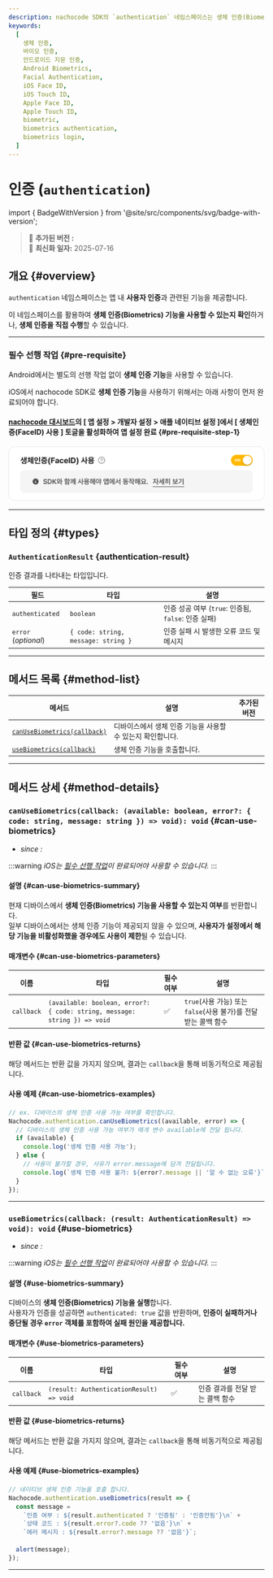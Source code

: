 ```yaml
---
description: nachocode SDK의 `authentication` 네임스페이스는 생체 인증(Biometrics)을 지원하여 앱 내에서 사용자 인증을 안전하고 간편하게 처리할 수 있도록 합니다.
keywords:
  [
    생체 인증,
    바이오 인증,
    안드로이드 지문 인증,
    Android Biometrics,
    Facial Authentication,
    iOS Face ID,
    iOS Touch ID,
    Apple Face ID,
    Apple Touch ID,
    biometric,
    biometrics authentication,
    biometrics login,
  ]
---
```


# 인증 (`authentication`)

import { BadgeWithVersion } from '@site/src/components/svg/badge-with-version';

> 🚀 **추가된 버전 :** <BadgeWithVersion type="SDK" version="v1.3.0" link="/docs/releases/v1/sdk/release-v-1-3-0" /> <BadgeWithVersion type="Android" version="v1.3.0" link="/docs/releases/v1/app-source/android/release-v-1-3-0" /> <BadgeWithVersion type="iOS" version="v1.3.0" link="/docs/releases/v1/app-source/ios/release-v-1-3-0" />  
> 🔔 **최신화 일자:** 2025-07-16

## **개요** {#overview}

`authentication` 네임스페이스는 앱 내 **사용자 인증**과 관련된 기능을 제공합니다.

이 네임스페이스를 활용하여 **생체 인증(Biometrics) 기능을 사용할 수 있는지 확인**하거나, **생체 인증을 직접 수행**할 수 있습니다.

---

### **필수 선행 작업** {#pre-requisite}

Android에서는 별도의 선행 작업 없이 **생체 인증 기능**을 사용할 수 있습니다.

iOS에서 nachocode SDK로 **생체 인증 기능**을 사용하기 위해서는 아래 사항이 먼저 완료되어야 합니다.

#### [nachocode 대시보드](https://nachocode.io/?utm_source=docs&utm_medium=documentation&utm_campaign=devguide)의 [ 앱 설정 > 개발자 설정 > 애플 네이티브 설정 ]에서 [ 생체인증(FaceID) 사용 ] 토글을 활성화하여 앱 설정 완료 {#pre-requisite-step-1}

![nachocode_developer_apple_biometrics](../../../static/img/docs/authentication/nachocode_developer_apple_biometrics.png)

---

## **타입 정의** {#types}

### **`AuthenticationResult`** {authentication-result}

인증 결과를 나타내는 타입입니다.

| 필드                 | 타입                                | 설명                                                |
| -------------------- | ----------------------------------- | --------------------------------------------------- |
| `authenticated`      | `boolean`                           | 인증 성공 여부 (`true`: 인증됨, `false`: 인증 실패) |
| `error` (_optional_) | `{ code: string, message: string }` | 인증 실패 시 발생한 오류 코드 및 메시지             |

---

## **메서드 목록** {#method-list}

| 메서드                                              | 설명                                                       | 추가된 버전                                                                                   |
| --------------------------------------------------- | ---------------------------------------------------------- | --------------------------------------------------------------------------------------------- |
| [`canUseBiometrics(callback)`](#can-use-biometrics) | 디바이스에서 생체 인증 기능을 사용할 수 있는지 확인합니다. | <BadgeWithVersion type="SDK" version="v1.3.0" link="/docs/releases/v1/sdk/release-v-1-3-0" /> |
| [`useBiometrics(callback)`](#use-biometrics)        | 생체 인증 기능을 호출합니다.                               | <BadgeWithVersion type="SDK" version="v1.3.0" link="/docs/releases/v1/sdk/release-v-1-3-0" /> |

---

## **메서드 상세** {#method-details}

### **`canUseBiometrics(callback: (available: boolean, error?: { code: string, message: string }) => void): void`** {#can-use-biometrics}

- _since :_ <BadgeWithVersion type="SDK" version="v1.3.0" link="/docs/releases/v1/sdk/release-v-1-3-0" />

:::warning
_iOS는 [필수 선행 작업](#pre-requisite)이 완료되어야 사용할 수 있습니다._
:::

#### 설명 {#can-use-biometrics-summary}

현재 디바이스에서 **생체 인증(Biometrics) 기능을 사용할 수 있는지 여부**를 반환합니다.  
일부 디바이스에서는 생체 인증 기능이 제공되지 않을 수 있으며, **사용자가 설정에서 해당 기능을 비활성화했을 경우에도 사용이 제한**될 수 있습니다.

#### 매개변수 {#can-use-biometrics-parameters}

| 이름       | 타입                                                                      | 필수 여부 | 설명                                                            |
| ---------- | ------------------------------------------------------------------------- | --------- | --------------------------------------------------------------- |
| `callback` | `(available: boolean, error?: { code: string, message: string }) => void` | ✅        | `true`(사용 가능) 또는 `false`(사용 불가)를 전달 받는 콜백 함수 |

#### 반환 값 {#can-use-biometrics-returns}

해당 메서드는 반환 값을 가지지 않으며, 결과는 `callback`을 통해 비동기적으로 제공됩니다.

#### 사용 예제 {#can-use-biometrics-examples}

```javascript
// ex. 디바이스의 생체 인증 사용 가능 여부를 확인합니다.
Nachocode.authentication.canUseBiometrics((available, error) => {
  // 디바이스의 생체 인증 사용 가능 여부가 매개 변수 available에 전달 됩니다.
  if (available) {
    console.log('생체 인증 사용 가능');
  } else {
    // 사용이 불가할 경우, 사유가 error.message에 담겨 전달됩니다.
    console.log(`생체 인증 사용 불가: ${error?.message || '알 수 없는 오류'}`);
  }
});
```

---

### **`useBiometrics(callback: (result: AuthenticationResult) => void): void`** {#use-biometrics}

- _since :_ <BadgeWithVersion type="SDK" version="v1.3.0" link="/docs/releases/v1/sdk/release-v-1-3-0" />

:::warning
_iOS는 [필수 선행 작업](#pre-requisite)이 완료되어야 사용할 수 있습니다._
:::

#### 설명 {#use-biometrics-summary}

디바이스의 **생체 인증(Biometrics) 기능을 실행**합니다.  
사용자가 인증을 성공하면 `authenticated: true` 값을 반환하며, **인증이 실패하거나 중단될 경우 `error` 객체를 포함하여 실패 원인을 제공합니다.**

#### 매개변수 {#use-biometrics-parameters}

| 이름       | 타입                                     | 필수 여부 | 설명                            |
| ---------- | ---------------------------------------- | --------- | ------------------------------- |
| `callback` | `(result: AuthenticationResult) => void` | ✅        | 인증 결과를 전달 받는 콜백 함수 |

#### 반환 값 {#use-biometrics-returns}

해당 메서드는 반환 값을 가지지 않으며, 결과는 `callback`을 통해 비동기적으로 제공됩니다.

#### 사용 예제 {#use-biometrics-examples}

```javascript
// 네이티브 생체 인증 기능을 호출 합니다.
Nachocode.authentication.useBiometrics(result => {
  const message =
    `인증 여부 : ${result.authenticated ? '인증됨' : '인증안됨'}\n` +
    `상태 코드 : ${result.error?.code ?? '없음'}\n` +
    `에러 메시지 : ${result.error?.message ?? '없음'}`;

  alert(message);
});
```

---
